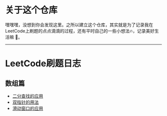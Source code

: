# 关于这个仓库

嘿嘿嘿，没想到你会发现这里。之所以建立这个仓库，其实就是为了记录我在LeetCode上刷题的点点滴滴的过程，还有平时自己的一些小想法:fire:，记录美好生活嘛 :rocket:。
***

# LeetCode刷题日志

## 数组篇
* [二分查找的应用](https://mp.weixin.qq.com/s/Nd9ENyh16mxsat0WQpkqSw)
* [双指针的用法](https://mp.weixin.qq.com/s/Ee797oQOnan4CuxW5NwDuQ)
* [滑动窗口的应用](https://mp.weixin.qq.com/s/sSJSJxa0mvS-uLsn0vA8lA)
